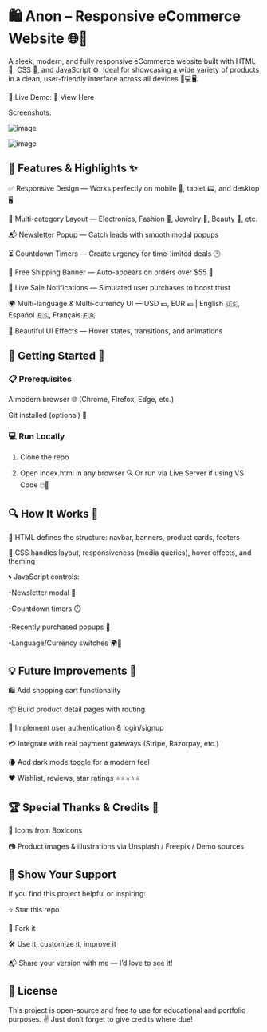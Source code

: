 <h1>🛍️ Anon – Responsive eCommerce Website 🌐💼</h1>

A sleek, modern, and fully responsive eCommerce website built with HTML 🧱, CSS 🎨, and JavaScript ⚙️. Ideal for showcasing a wide variety of products in a clean, user-friendly interface across all devices 📱💻🖥️.

🔗 Live Demo: 👀 View Here


Screenshots: 

![image](https://github.com/user-attachments/assets/7ff5ee5f-8206-4d78-b856-8394fba99d5d)

![image](https://github.com/user-attachments/assets/c2f32592-2ffc-409f-9da7-372be556b5f8)


<h2>🚀 Features & Highlights ✨</h2>

✅ Responsive Design — Works perfectly on mobile 📱, tablet 📟, and desktop 🖥️

🛒 Multi-category Layout — Electronics, Fashion 👗, Jewelry 💍, Beauty 💄, etc.

📬 Newsletter Popup — Catch leads with smooth modal popups

⏳ Countdown Timers — Create urgency for time-limited deals 🕒

💸 Free Shipping Banner — Auto-appears on orders over $55 🚚

💬 Live Sale Notifications — Simulated user purchases to boost trust

🌍 Multi-language & Multi-currency UI — USD 💵, EUR 💶 | English 🇺🇸, Español 🇪🇸, Français 🇫🇷

🌈 Beautiful UI Effects — Hover states, transitions, and animations

<h2>🧪 Getting Started 🏁</h2>

<h3>📋 Prerequisites</h3>

A modern browser 🌐 (Chrome, Firefox, Edge, etc.)

Git installed (optional) 🧰

<h3>💻 Run Locally</h3>

1. Clone the repo

2. Open index.html in any browser 🔍
Or run via Live Server if using VS Code 🖱️🧠


<h2>🔍 How It Works 🧠</h2>

🎯 HTML defines the structure: navbar, banners, product cards, footers

🧩 CSS handles layout, responsiveness (media queries), hover effects, and theming

🌀 JavaScript controls:

-Newsletter modal 💌

-Countdown timers ⏱️

-Recently purchased popups 🔔

-Language/Currency switches 🌍💱


<h2>💡 Future Improvements 🔧</h2>

🛍️ Add shopping cart functionality

📦 Build product detail pages with routing

🔐 Implement user authentication & login/signup

💳 Integrate with real payment gateways (Stripe, Razorpay, etc.)

🌘 Add dark mode toggle for a modern feel

❤️ Wishlist, reviews, star ratings ⭐⭐⭐⭐⭐


<h2>🏆 Special Thanks & Credits 🙌</h2>
🎨 Icons from Boxicons

📷 Product images & illustrations via Unsplash / Freepik / Demo sources


<h2>🌟 Show Your Support</h2>
If you find this project helpful or inspiring:

⭐ Star this repo

🍴 Fork it

🛠️ Use it, customize it, improve it

📬 Share your version with me — I’d love to see it!

<h2>📄 License</h2>

This project is open-source and free to use for educational and portfolio purposes.
✌️ Just don’t forget to give credits where due!
